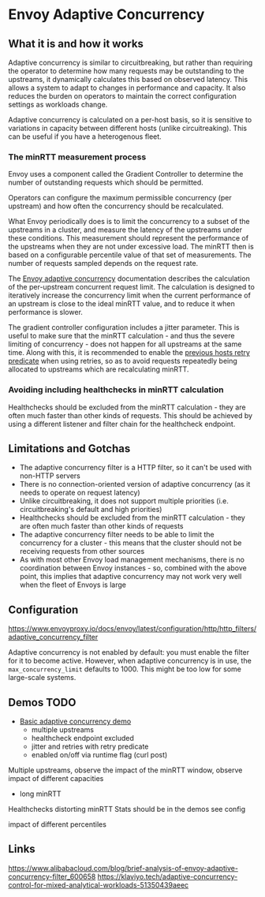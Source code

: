 # Envoy Adaptive Concurrency

## What it is and how it works

Adaptive concurrency is similar to circuitbreaking, but rather than requiring the operator to determine
how many requests may be outstanding to the upstreams, it dynamically calculates this based
on observed latency. This allows a system to adapt to changes in performance and capacity.
It also reduces the burden on operators to maintain the correct configuration settings as workloads change.

Adaptive concurrency is calculated on a per-host basis, so it is sensitive to variations in capacity between 
different hosts (unlike circuitreaking). This can be useful if you have a heterogenous fleet.

### The minRTT measurement process

Envoy uses a component called the Gradient Controller to determine the number of outstanding requests which should
be permitted.

Operators can configure the maximum permissible concurrency (per upstream) and how often the concurrency should be recalculated.

What Envoy periodically does is to limit the concurrency to a subset of the upstreams in a cluster, and measure the 
latency of the upstreams under these conditions. This measurement should represent the performance of the upstreams
when they are not under excessive load. The minRTT then is based on a configurable percentile value of that 
set of measurements. The number of requests sampled depends on the request rate. 

The [Envoy adaptive concurrency](https://www.envoyproxy.io/docs/envoy/latest/configuration/http/http_filters/adaptive_concurrency_filter)
documentation describes the calculation of the per-upstream concurrent request limit. 
The calculation is designed to iteratively increase the concurrency limit when the current performance of an upstream is close to 
the ideal minRTT value, and to reduce it when performance is slower.

The gradient controller configuration includes a jitter parameter. This is useful to make sure that the minRTT calculation -
and thus the severe limiting of concurrency - does not happen for all upstreams at the same time. Along with this, it is recommended
to enable the [previous hosts retry predicate](https://www.envoyproxy.io/docs/envoy/latest/intro/arch_overview/http/http_connection_management#arch-overview-http-retry-plugins) when using retries, so as to avoid requests repeatedly being 
allocated to upstreams which are recalculating minRTT.

### Avoiding including healthchecks in minRTT calculation

Healthchecks should be excluded from the minRTT calculation - they are often much faster than other kinds of requests.
This should be achieved by using a different listener and filter chain for the healthcheck endpoint. 


## Limitations and Gotchas

 * The adaptive concurrency filter is a HTTP filter, so it can't be used with non-HTTP servers
 * There is no connection-oriented version of adaptive concurrency (as it needs to operate on request latency)
 * Unlike circuitbreaking, it does not support multiple priorities (i.e. circuitbreaking's default and high priorities)
 * Healthchecks should be excluded from the minRTT calculation - they are often much faster than other kinds of requests
 * The adaptive concurrency filter needs to be able to limit the concurrency for a cluster - this means that the cluster should not be receiving requests from other sources
 * As with most other Envoy load management mechanisms, there is no coordination between Envoy instances - so, combined with the above point, this implies that adaptive concurrency may not work very well when the fleet of Envoys is large

## Configuration

https://www.envoyproxy.io/docs/envoy/latest/configuration/http/http_filters/adaptive_concurrency_filter

Adaptive concurrency is not enabled by default: you must enable the filter for it to become active.
However, when adaptive concurrency is in use, the `max_concurrency_limit` defaults to 1000. This might 
be too low for some large-scale systems.

## Demos TODO

 * [Basic adaptive concurrency demo](./demo-basic-ac/README.md)
    - multiple upstreams
    - healthcheck endpoint excluded
    - jitter and retries with retry predicate
    - enabled on/off via runtime flag (curl post)

Multiple upstreams, observe the impact of the minRTT window, observe impact of different capacities
 - long minRTT



Healthchecks distorting minRTT
Stats should be in the demos see config

impact of different percentiles

## Links


https://www.alibabacloud.com/blog/brief-analysis-of-envoy-adaptive-concurrency-filter_600658
https://klaviyo.tech/adaptive-concurrency-control-for-mixed-analytical-workloads-51350439aeec

